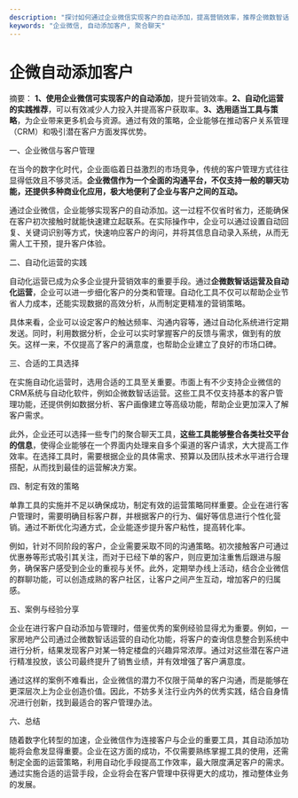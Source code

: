 ```yaml
---
description: "探讨如何通过企业微信实现客户的自动添加，提高营销效率，推荐企微数智话运营及自动化运营。"
keywords: "企业微信, 自动添加客户, 聚合聊天"
---
```

# 企微自动添加客户

摘要： **1、使用企业微信可实现客户的自动添加**，提升营销效率。**2、自动化运营的实践推荐**，可以有效减少人力投入并提高客户获取率。**3、选用适当工具与策略**，为企业带来更多机会与资源。通过有效的策略，企业能够在推动客户关系管理（CRM）和吸引潜在客户方面发挥优势。

一、企业微信与客户管理

在当今的数字化时代，企业面临着日益激烈的市场竞争，传统的客户管理方式往往显得低效且不够灵活。**企业微信作为一个全面的沟通平台，不仅支持一般的聊天功能，还提供多种商业化应用，极大地便利了企业与客户之间的互动。**  

通过企业微信，企业能够实现客户的自动添加。这一过程不仅省时省力，还能确保在客户初次接触时就能快速建立起联系。在实际操作中，企业可以通过设置自动回复、关键词识别等方式，快速响应客户的询问，并将其信息自动录入系统，从而无需人工干预，提升客户体验。

二、自动化运营的实践

自动化运营已成为众多企业提升营销效率的重要手段。通过**企微数智话运营及自动化运营**，企业可以进一步细化客户的分类和管理。自动化工具不仅可以帮助企业节省人力成本，还能实现数据的高效分析，从而制定更精准的营销策略。  

具体来看，企业可以设定客户的触达频率、沟通内容等，通过自动化系统进行定期发送。同时，利用数据分析，企业可以实时掌握客户的反馈与需求，做到有的放矢。这样一来，不仅提高了客户的满意度，也帮助企业建立了良好的市场口碑。

三、合适的工具选择

在实施自动化运营时，选用合适的工具至关重要。市面上有不少支持企业微信的CRM系统与自动化软件，例如企微数智话运营。这些工具不仅支持基本的客户管理功能，还提供例如数据分析、客户画像建立等高级功能，帮助企业更加深入了解客户需求。  

此外，企业还可以选择一些专门的聚合聊天工具，**这些工具能够整合各类社交平台的信息**，使得企业能够在一个界面内处理来自多个渠道的客户请求，大大提高工作效率。在选择工具时，需要根据企业的具体需求、预算以及团队技术水平进行合理搭配，从而找到最佳的运营解决方案。

四、制定有效的策略

单靠工具的实施并不足以确保成功，制定有效的运营策略同样重要。企业在进行客户管理时，需要明确目标客户群，并根据客户的行为、偏好等信息进行个性化营销。通过不断优化沟通方式，企业能逐步提升客户粘性，提高转化率。  

例如，针对不同阶段的客户，企业需要采取不同的沟通策略。初次接触客户可通过优惠券等形式吸引其关注，而对于已经下单的客户，则应更加注重售后跟进与服务，确保客户感受到企业的重视与关怀。此外，定期举办线上活动，结合企业微信的群聊功能，可以创造成熟的客户社区，让客户之间产生互动，增加客户的归属感。

五、案例与经验分享

企业在进行客户自动添加与管理时，借鉴优秀的案例经验显得尤为重要。例如，一家房地产公司通过企微数智话运营的自动化功能，将客户的查询信息整合到系统中进行分析，结果发现客户对某一特定楼盘的兴趣异常浓厚。通过对这些潜在客户进行精准投放，该公司最终提升了销售业绩，并有效增强了客户满意度。  

通过这样的案例不难看出，企业微信的潜力不仅限于简单的客户沟通，而是能够在更深层次上为企业创造价值。因此，不妨多关注行业内外的优秀实践，结合自身情况进行创新，找到最适合的客户管理办法。

六、总结

随着数字化转型的加速，企业微信作为连接客户与企业的重要工具，其自动添加功能将会愈发显得重要。企业在这方面的成功，不仅需要熟练掌握工具的使用，还需制定全面的运营策略，利用自动化手段提高工作效率，最大限度满足客户的需求。通过实施合适的运营手段，企业将会在客户管理中获得更大的成功，推动整体业务的发展。
